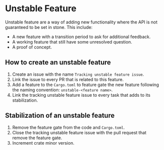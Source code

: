 # Unstable Feature

Unstable feature are a way of adding new functionality where the API is not guaranteed to be set in stone.
This include:

- A new feature with a transition period to ask for additional feedback.
- A working feature that still have some unresolved question.
- A proof of concept.

## How to create an unstable feature

1. Create an issue with the name `Tracking unstable feature issue`.
2. Link the issue to every PR that is related to this feature.
3. Add a feature to the `Cargo.toml` to feature gate the new feature
following the naming convention: `unstable-<feature name>`.
4. Link the tracking unstable feature issue to every task that adds to its stabilization.

## Stabilization of an unstable feature

1. Remove the feature gate from the code and `Cargo.toml`.
2. Close the tracking unstable feature issue with the pull request that remove the feature gate.
3. Increment crate minor version.

